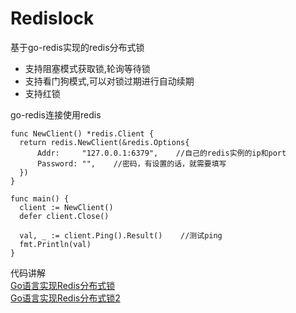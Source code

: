 # Redislock
基于go-redis实现的redis分布式锁
+ 支持阻塞模式获取锁,轮询等待锁   
+ 支持看门狗模式,可以对锁过期进行自动续期  
+ 支持红锁
     
go-redis连接使用redis  
  ```go​
func NewClient() *redis.Client {
	return redis.NewClient(&redis.Options{
		Addr:     "127.0.0.1:6379",    //自己的redis实例的ip和port
		Password: "",    //密码，有设置的话，就需要填写
	})
}
 
func main() {
	client := NewClient()
	defer client.Close()
 
	val, _ := client.Ping().Result()    //测试ping
	fmt.Println(val)
}
```
代码讲解  
[Go语言实现Redis分布式锁](https://blog.csdn.net/m0_57408211/article/details/137335376)  
[Go语言实现Redis分布式锁2](https://blog.csdn.net/m0_57408211/article/details/137347252)
